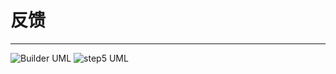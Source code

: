 # 反馈

---

![Builder UML](https://cdn.jsdelivr.net/gh/huanxueshengmou/picture-host/Builder.jpg)
![step5 UML](https://cdn.jsdelivr.net/gh/huanxueshengmou/picture-host/20241010183824.png)
